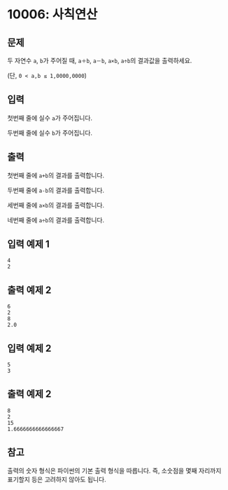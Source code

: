 # 10006: 사칙연산

## 문제
두 자연수 `a`, `b`가 주어질 때, `a＋b`, `a－b`, `a×b`, `a÷b`의 결과값을 출력하세요.

(단, `0 < a,b ≤ 1,0000,0000`)

## 입력
첫번째 줄에 실수 `a`가 주어집니다.

두번째 줄에 실수 `b`가 주어집니다.

## 출력
첫번째 줄에 `a+b`의 결과를 출력합니다.

두번째 줄에 `a-b`의 결과를 출력합니다.

세번째 줄에 `a×b`의 결과를 출력합니다.

네번째 줄에 `a÷b`의 결과를 출력합니다.

## 입력 예제 1
```
4
2
```

## 출력 예제 2
```
6
2
8
2.0
```

## 입력 예제 2
```
5
3
```

## 출력 예제 2
```
8
2
15
1.6666666666666667
```

## 참고
출력의 숫자 형식은 파이썬의 기본 출력 형식을 따릅니다. 즉, 소숫점을 몇째 자리까지 표기할지 등은 고려하지 않아도 됩니다.
